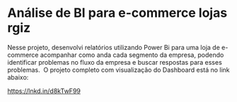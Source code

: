 # Análise de BI para e-commerce lojas rgiz

Nesse projeto, desenvolvi relatórios utilizando Power Bi para uma loja de e-commerce acompanhar como anda cada segmento da empresa, podendo identificar problemas no fluxo da empresa e buscar respostas para esses problemas. 
O projeto completo com visualização do Dashboard está no link abaixo:

https://lnkd.in/d8kTwF99

